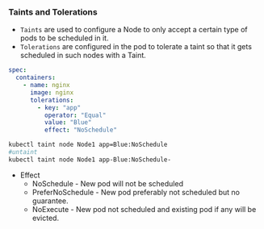 ### Taints and Tolerations

* `Taints` are used to configure a Node to only accept a certain type of pods to be scheduled in it.
* `Tolerations` are configured in the pod to tolerate a taint so that it gets scheduled in such nodes with a Taint.
```yaml
spec:
  containers:
    - name: nginx
      image: nginx
      tolerations:
        - key: "app"
          operator: "Equal"
          value: "Blue"
          effect: "NoSchedule"
```
```sh
kubectl taint node Node1 app=Blue:NoSchedule
#untaint
kubectl taint node Node1 app-Blue:NoSchedule-
```
* Effect 
  * NoSchedule - New pod will not be scheduled 
  * PreferNoSchedule - New pod preferably not scheduled but no guarantee.
  * NoExecute - New pod not scheduled and existing pod if any will be evicted.